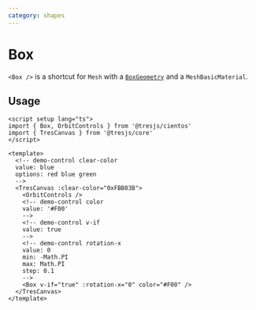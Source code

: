 ```yaml
---
category: shapes
---
```


# Box <Badge type="warning" text="^1.6.0" />

`<Box />` is a shortcut for `Mesh` with a [`BoxGeometry`](https://threejs.org/docs/?q=box#api/en/geometries/BoxGeometry) and a `MeshBasicMaterial`.

## Usage

```vue demo
<script setup lang="ts">
import { Box, OrbitControls } from '@tresjs/cientos'
import { TresCanvas } from '@tresjs/core'
</script>

<template>
  <!-- demo-control clear-color
  value: blue
  options: red blue green
  -->
  <TresCanvas :clear-color="0xFBB03B">
    <OrbitControls />
    <!-- demo-control color
    value: '#F00'
    -->
    <!-- demo-control v-if
    value: true
    -->
    <!-- demo-control rotation-x
    value: 0
    min: -Math.PI
    max: Math.PI
    step: 0.1
    -->
    <Box v-if="true" :rotation-x="0" color="#F00" />
  </TresCanvas>
</template>
```
